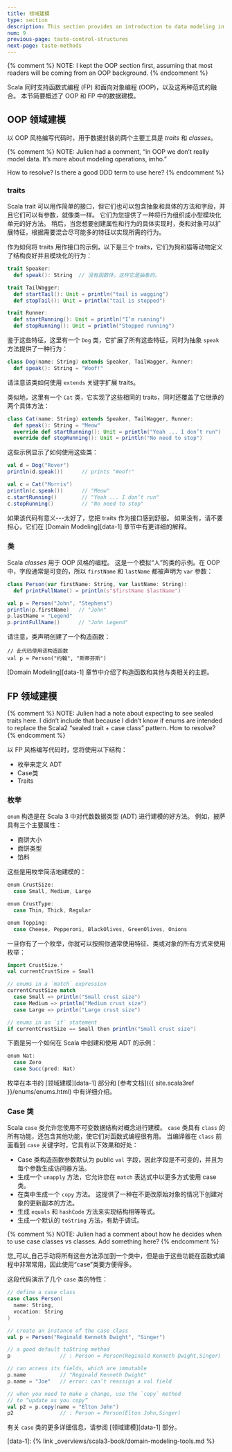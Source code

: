 ```yaml
---
title: 领域建模
type: section
description: This section provides an introduction to data modeling in Scala 3.
num: 9
previous-page: taste-control-structures
next-page: taste-methods
---
```



{% comment %}
NOTE: I kept the OOP section first, assuming that most readers will be coming from an OOP background.
{% endcomment %}

Scala 同时支持函数式编程 (FP) 和面向对象编程 (OOP)，以及这两种范式的融合。
本节简要概述了 OOP 和 FP 中的数据建模。

## OOP 领域建模

以 OOP 风格编写代码时，用于数据封装的两个主要工具是 _traits_ 和 _classes_。

{% comment %}
NOTE: Julien had a comment, “in OOP we don’t really model data.
It’s more about modeling operations, imho.”

How to resolve? Is there a good DDD term to use here?
{% endcomment %}

### traits

Scala trait 可以用作简单的接口，但它们也可以包含抽象和具体的方法和字段，并且它们可以有参数，就像类一样。
它们为您提供了一种将行为组织成小型模块化单元的好方法。
稍后，当您想要创建属性和行为的具体实现时，类和对象可以扩展特征，根据需要混合尽可能多的特征以实现所需的行为。

作为如何将 traits 用作接口的示例，以下是三个 traits，它们为狗和猫等动物定义了结构良好并且模块化的行为：

```scala
trait Speaker:
  def speak(): String  // 没有函数体，这样它是抽象的。

trait TailWagger:
  def startTail(): Unit = println("tail is wagging")
  def stopTail(): Unit = println("tail is stopped")

trait Runner:
  def startRunning(): Unit = println("I’m running")
  def stopRunning(): Unit = println("Stopped running")
```

鉴于这些特征，这里有一个 `Dog` 类，它扩展了所有这些特征，同时为抽象 `speak` 方法提供了一种行为：

```scala
class Dog(name: String) extends Speaker, TailWagger, Runner:
  def speak(): String = "Woof!"
```

请注意该类如何使用 `extends` 关键字扩展 traits。

类似地，这里有一个 `Cat` 类，它实现了这些相同的 traits，同时还覆盖了它继承的两个具体方法：

```scala
class Cat(name: String) extends Speaker, TailWagger, Runner:
  def speak(): String = "Meow"
  override def startRunning(): Unit = println("Yeah ... I don’t run")
  override def stopRunning(): Unit = println("No need to stop")
```

这些示例显示了如何使用这些类：

```scala
val d = Dog("Rover")
println(d.speak())      // prints "Woof!"

val c = Cat("Morris")
println(c.speak())      // "Meow"
c.startRunning()        // "Yeah ... I don’t run"
c.stopRunning()         // "No need to stop"
```

如果该代码有意义---太好了，您把 traits 作为接口感到舒服。
如果没有，请不要担心，它们在 [Domain Modeling][data-1] 章节中有更详细的解释。

### 类

Scala _classes_ 用于 OOP 风格的编程。
这是一个模拟“人”的类的示例。在 OOP 中，字段通常是可变的，所以 `firstName` 和 `lastName` 都被声明为 `var` 参数：

```scala
class Person(var firstName: String, var lastName: String):
  def printFullName() = println(s"$firstName $lastName")

val p = Person("John", "Stephens")
println(p.firstName)   // "John"
p.lastName = "Legend"
p.printFullName()      // "John Legend"
```

请注意，类声明创建了一个构造函数：

```斯卡拉
// 此代码使用该构造函数
val p = Person("约翰", "斯蒂芬斯")
```

[Domain Modeling][data-1] 章节中介绍了构造函数和其他与类相关的主题。

## FP 领域建模

{% comment %}
NOTE: Julien had a note about expecting to see sealed traits here.
I didn’t include that because I didn’t know if enums are intended
to replace the Scala2 “sealed trait + case class” pattern. How to resolve?
{% endcomment %}

以 FP 风格编写代码时，您将使用以下结构：

- 枚举来定义 ADT
- Case类
- Traits

### 枚举

`enum` 构造是在 Scala 3 中对代数数据类型 (ADT) 进行建模的好方法。
例如，披萨具有三个主要属性：

- 面饼大小
- 面饼类型
- 馅料

这些是用枚举简洁地建模的：

```scala
enum CrustSize:
  case Small, Medium, Large

enum CrustType:
  case Thin, Thick, Regular

enum Topping:
  case Cheese, Pepperoni, BlackOlives, GreenOlives, Onions
```

一旦你有了一个枚举，你就可以按照你通常使用特征、类或对象的所有方式来使用枚举：

```scala
import CrustSize.*
val currentCrustSize = Small

// enums in a `match` expression
currentCrustSize match
  case Small => println("Small crust size")
  case Medium => println("Medium crust size")
  case Large => println("Large crust size")

// enums in an `if` statement
if currentCrustSize == Small then println("Small crust size")
```

下面是另一个如何在 Scala 中创建和使用 ADT 的示例：

```scala
enum Nat:
  case Zero
  case Succ(pred: Nat)
```

枚举在本书的 [领域建模][data-1] 部分和 [参考文档]({{ site.scala3ref }}/enums/enums.html) 中有详细介绍。

### Case 类

Scala `case` 类允许您使用不可变数据结构对概念进行建模。
`case` 类具有 `class` 的所有功能，还包含其他功能，使它们对函数式编程很有用。
当编译器在 `class` 前面看到 `case` 关键字时，它具有以下效果和好处：

- Case 类构造函数参数默认为 public `val` 字段，因此字段是不可变的，并且为每个参数生成访问器方法。
- 生成一个 `unapply` 方法，它允许您在 `match` 表达式中以更多方式使用 case 类。
- 在类中生成一个 `copy` 方法。
  这提供了一种在不更改原始对象的情况下创建对象的更新副本的方法。
- 生成 `equals` 和 `hashCode` 方法来实现结构相等等式。
- 生成一个默认的 `toString` 方法，有助于调试。

{% comment %}
NOTE: Julien had a comment about how he decides when to use case classes vs classes. Add something here?
{% endcomment %}

您_可以_自己手动将所有这些方法添加到一个类中，但是由于这些功能在函数式编程中非常常用，因此使用“case”类要方便得多。

这段代码演示了几个 `case` 类的特性：

```scala
// define a case class
case class Person(
  name: String,
  vocation: String
)

// create an instance of the case class
val p = Person("Reginald Kenneth Dwight", "Singer")

// a good default toString method
p                // : Person = Person(Reginald Kenneth Dwight,Singer)

// can access its fields, which are immutable
p.name           // "Reginald Kenneth Dwight"
p.name = "Joe"   // error: can’t reassign a val field

// when you need to make a change, use the `copy` method
// to “update as you copy”
val p2 = p.copy(name = "Elton John")
p2               // : Person = Person(Elton John,Singer)
```

有关 `case` 类的更多详细信息，请参阅 [领域建模][data-1] 部分。

[data-1]: {% link _overviews/scala3-book/domain-modeling-tools.md %}
